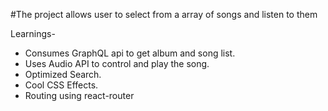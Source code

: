 #The project allows user to select from a array of songs and listen to them

Learnings- 
- Consumes GraphQL api to get album and song list.
- Uses Audio API to control and play the song.
- Optimized Search.
- Cool CSS Effects.
- Routing using react-router